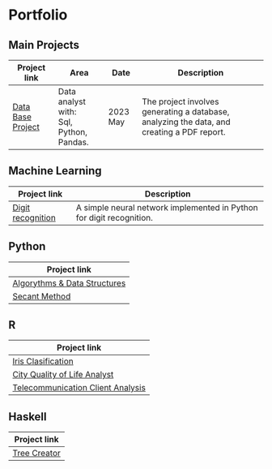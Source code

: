 # Portfolio

## Main Projects
| Project link | Area | Date | Description | 
| --- | --- | --- | --- |
| [Data Base Project](https://github.com/Saddii/DTB_proj) |Data analyst with: <br> Sql, Python, Pandas. | 2023 May | The project involves generating a database, analyzing the data, and creating a PDF report. |


## Machine Learning
| Project link | Description |
| --- | --- | 
| [Digit recognition](https://github.com/Saddii/Simple_Neural_Networks) | A simple neural network implemented in Python for digit recognition. |

## Python 
| Project link | 
| --- |
| [Algorythms & Data Structures](https://github.com/Saddii/Python/tree/main/Sort%20Algorythms%2C%20Graphs%20etc) |
| [Secant Method](https://github.com/Saddii/Python/blob/main/Secant%20Method/Secant_Method.ipynb) |

## R
| Project link | 
| --- |
| [Iris Clasification](https://github.com/Saddii/R/tree/main/Raport3) |
| [City Quality of Life Analyst](https://github.com/Saddii/R/tree/main/Raport2)|
| [Telecommunication Client Analysis](https://github.com/Saddii/R/tree/main/Raport1) |

## Haskell
| Project link | 
| --- |
| [Tree Creator](https://github.com/Saddii/Haskell/tree/main) |

